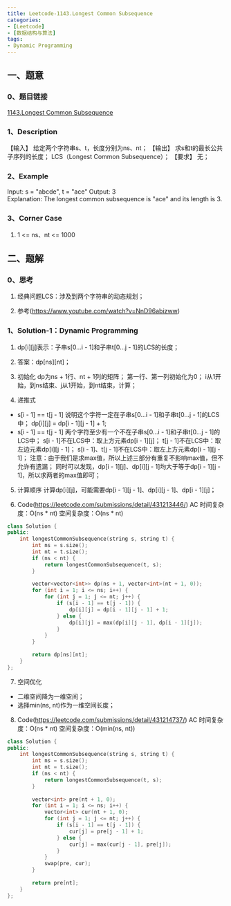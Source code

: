 ```yaml
---
title: Leetcode-1143.Longest Common Subsequence
categories: 
- [Leetcode]
- [数据结构与算法]
tags: 
- Dynamic Programming
---
```


## 一、题意

### 0、题目链接
[1143.Longest Common Subsequence](https://leetcode.com/problems/longest-common-subsequence/)

### 1、Description
【输入】
给定两个字符串s、t，长度分别为ns、nt；
【输出】
求s和t的最长公共子序列的长度；
LCS（Longest Common Subsequence）；
【要求】
无；

### 2、Example
Input: s = "abcde", t = "ace" 
Output: 3  
Explanation: The longest common subsequence is "ace" and its length is 3.

<!-- more -->

### 3、Corner Case
1. 1 <= ns、nt <= 1000

## 二、题解

### 0、思考
1. 经典问题LCS：涉及到两个字符串的动态规划；

2. 参考(https://www.youtube.com/watch?v=NnD96abizww)

### 1、Solution-1：Dynamic Programming
1. dp[i][j]表示：子串s[0...i - 1]和子串t[0...j - 1]的LCS的长度；

2. 答案：dp[ns][nt]；

3. 初始化
dp为ns + 1行、nt + 1列的矩阵；
第一行、第一列初始化为0；
i从1开始，到ns结束、j从1开始，到nt结束，计算；

4. 递推式
* s[i - 1] == t[j - 1]
说明这个字符一定在子串s[0...i - 1]和子串t[0...j - 1]的LCS中；
dp[i][j] = dp[i - 1][j - 1] + 1;
* s[i - 1] == t[j - 1]
两个字符至少有一个不在子串s[0...i - 1]和子串t[0...j - 1]的LCS中；
s[i - 1]不在LCS中：取上方元素dp[i - 1][j]；
t[j - 1]不在LCS中：取左边元素dp[i][j - 1]；
s[i - 1]、t[j - 1]不在LCS中：取左上方元素dp[i - 1][j - 1]；
注意：由于我们是求max值，所以上述三部分有重复不影响max值，但不允许有遗漏；
同时可以发现，dp[i - 1][j]、dp[i][j - 1]均大于等于dp[i - 1][j - 1]，所以求两者的max值即可；

5. 计算顺序
计算dp[i][j]，可能需要dp[i - 1][j - 1]、dp[i][j - 1]、dp[i - 1][j]；

6. Code(https://leetcode.com/submissions/detail/431213446/)
AC
时间复杂度：O(ns * nt)
空间复杂度：O(ns * nt)
```C++
class Solution {
public:
    int longestCommonSubsequence(string s, string t) {
        int ns = s.size();
        int nt = t.size();
        if (ns < nt) {
            return longestCommonSubsequence(t, s);
        }
        
        vector<vector<int>> dp(ns + 1, vector<int>(nt + 1, 0));
        for (int i = 1; i <= ns; i++) {
            for (int j = 1; j <= nt; j++) {
                if (s[i - 1] == t[j - 1]) {
                    dp[i][j] = dp[i - 1][j - 1] + 1;
                } else {
                    dp[i][j] = max(dp[i][j - 1], dp[i - 1][j]);
                }
            }
        }
        
        return dp[ns][nt];
    }
};
```

7. 空间优化
* 二维空间降为一维空间；
* 选择min(ns, nt)作为一维空间长度；

8. Code(https://leetcode.com/submissions/detail/431214737/)
AC
时间复杂度：O(ns * nt)
空间复杂度：O(min(ns, nt))
```C++
class Solution {
public:
    int longestCommonSubsequence(string s, string t) {
        int ns = s.size();
        int nt = t.size();
        if (ns < nt) {
            return longestCommonSubsequence(t, s);
        }
        
        vector<int> pre(nt + 1, 0);
        for (int i = 1; i <= ns; i++) {
            vector<int> cur(nt + 1, 0);
            for (int j = 1; j <= nt; j++) {
                if (s[i - 1] == t[j - 1]) {
                    cur[j] = pre[j - 1] + 1;
                } else {
                    cur[j] = max(cur[j - 1], pre[j]);
                }
            }
            swap(pre, cur);
        }
        
        return pre[nt];
    }
};
```